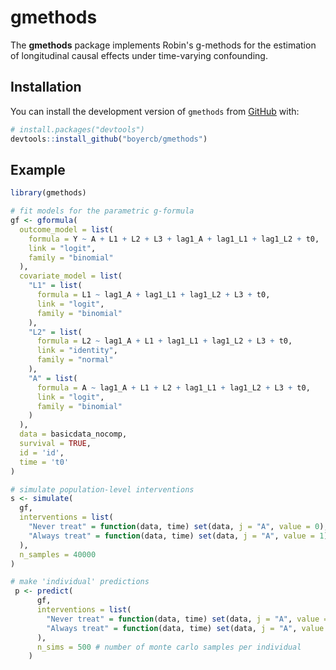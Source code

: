 
# gmethods

<!-- badges: start -->
<!-- badges: end -->

The **gmethods** package implements Robin's g-methods for the estimation of longitudinal causal effects under time-varying confounding. 

## Installation

You can install the development version of `gmethods` from [GitHub](https://github.com/) with:

``` r
# install.packages("devtools")
devtools::install_github("boyercb/gmethods")
```

## Example

``` r
library(gmethods)

# fit models for the parametric g-formula
gf <- gformula(
  outcome_model = list(
    formula = Y ~ A + L1 + L2 + L3 + lag1_A + lag1_L1 + lag1_L2 + t0,
    link = "logit",
    family = "binomial"
  ),
  covariate_model = list(
    "L1" = list(
      formula = L1 ~ lag1_A + lag1_L1 + lag1_L2 + L3 + t0,
      link = "logit",
      family = "binomial"
    ),
    "L2" = list(
      formula = L2 ~ lag1_A + L1 + lag1_L1 + lag1_L2 + L3 + t0,
      link = "identity",
      family = "normal"
    ),
    "A" = list(
      formula = A ~ lag1_A + L1 + L2 + lag1_L1 + lag1_L2 + L3 + t0,
      link = "logit",
      family = "binomial"
    )
  ),
  data = basicdata_nocomp,
  survival = TRUE,
  id = 'id',
  time = 't0'
)

# simulate population-level interventions
s <- simulate(
  gf,
  interventions = list(
    "Never treat" = function(data, time) set(data, j = "A", value = 0),
    "Always treat" = function(data, time) set(data, j = "A", value = 1)
  ),
  n_samples = 40000
)

# make 'individual' predictions 
 p <- predict(
      gf,
      interventions = list(
        "Never treat" = function(data, time) set(data, j = "A", value = 0),
        "Always treat" = function(data, time) set(data, j = "A", value = 1)
      ),
      n_sims = 500 # number of monte carlo samples per individual
    )

```

